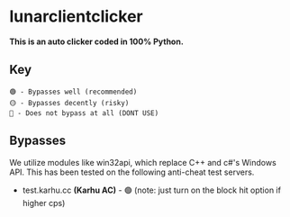 # lunarclientclicker
**This is an auto clicker coded in 100% Python.**
## Key
```
🟢 - Bypasses well (recommended)
🟡 - Bypasses decently (risky)
🔴 - Does not bypass at all (DONT USE)
```
## Bypasses
We utilize modules like win32api, which replace C++ and c#'s Windows API.  This has been tested on the following anti-cheat test servers.


* test.karhu.cc **(Karhu AC)** - 🟢 (note: just turn on the block hit option if higher cps)
